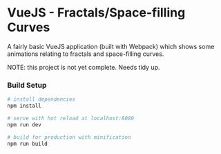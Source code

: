# VueJS - Fractals/Space-filling Curves

A fairly basic VueJS application (built with Webpack) which shows some animations relating to fractals and space-filling curves.

NOTE: this project is not yet complete. Needs tidy up.

### Build Setup

``` bash
# install dependencies
npm install

# serve with hot reload at localhost:8080
npm run dev

# build for production with minification
npm run build
```
